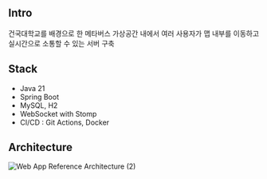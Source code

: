 ## Intro
건국대학교를 배경으로 한 메타버스 가상공간 내에서 여러 사용자가 맵 내부를 이동하고 실시간으로 소통할 수 있는 서버 구축

## Stack
- Java 21
- Spring Boot
- MySQL, H2
- WebSocket with Stomp
- CI/CD : Git Actions, Docker

## Architecture
![Web App Reference Architecture (2)](https://github.com/KidoMeta/BackEnd/assets/83938394/c6292d78-7eb2-4f64-b908-3016b8be02aa)
